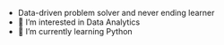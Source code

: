- Data-driven problem solver and never ending learner
- 👀 I’m interested in Data Analytics
- 🌱 I’m currently learning Python

<!---
amytakeuchi/amytakeuchi is a ✨ special ✨ repository because its `README.md` (this file) appears on your GitHub profile.
You can click the Preview link to take a look at your changes.
--->
